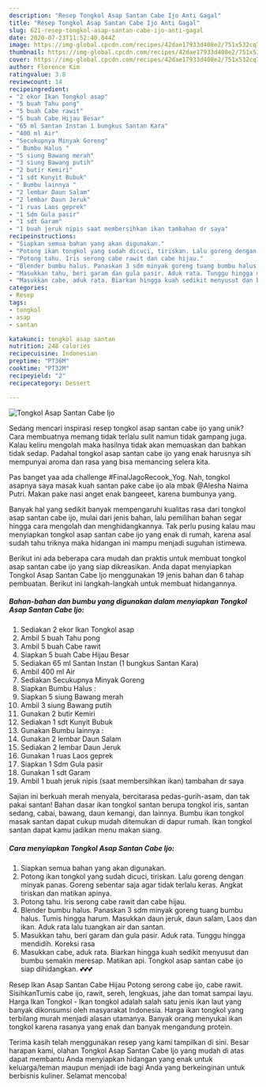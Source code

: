 ```yaml
---
description: "Resep Tongkol Asap Santan Cabe Ijo Anti Gagal"
title: "Resep Tongkol Asap Santan Cabe Ijo Anti Gagal"
slug: 621-resep-tongkol-asap-santan-cabe-ijo-anti-gagal
date: 2020-07-23T11:52:40.844Z
image: https://img-global.cpcdn.com/recipes/42dae17933d408e2/751x532cq70/tongkol-asap-santan-cabe-ijo-foto-resep-utama.jpg
thumbnail: https://img-global.cpcdn.com/recipes/42dae17933d408e2/751x532cq70/tongkol-asap-santan-cabe-ijo-foto-resep-utama.jpg
cover: https://img-global.cpcdn.com/recipes/42dae17933d408e2/751x532cq70/tongkol-asap-santan-cabe-ijo-foto-resep-utama.jpg
author: Florence Kim
ratingvalue: 3.8
reviewcount: 14
recipeingredient:
- "2 ekor Ikan Tongkol asap"
- "5 buah Tahu pong"
- "5 buah Cabe rawit"
- "5 buah Cabe Hijau Besar"
- "65 ml Santan Instan 1 bungkus Santan Kara"
- "400 ml Air"
- "Secukupnya Minyak Goreng"
- " Bumbu Halus "
- "5 siung Bawang merah"
- "3 siung Bawang putih"
- "2 butir Kemiri"
- "1 sdt Kunyit Bubuk"
- " Bumbu lainnya "
- "2 lembar Daun Salam"
- "2 lembar Daun Jeruk"
- "1 ruas Laos geprek"
- "1 Sdm Gula pasir"
- "1 sdt Garam"
- "1 buah jeruk nipis saat membersihkan ikan tambahan dr saya"
recipeinstructions:
- "Siapkan semua bahan yang akan digunakan."
- "Potong ikan tongkol yang sudah dicuci, tiriskan. Lalu goreng dengan minyak panas. Goreng sebentar saja agar tidak terlalu keras. Angkat tiriskan dan matikan apinya."
- "Potong tahu. Iris serong cabe rawit dan cabe hijau."
- "Blender bumbu halus. Panaskan 3 sdm minyak goreng tuang bumbu halus. Tumis hingga harum. Masukkan daun jeruk, daun salam, Laos dan ikan. Aduk rata lalu tuangkan air dan santan."
- "Masukkan tahu, beri garam dan gula pasir. Aduk rata. Tunggu hingga mendidih. Koreksi rasa"
- "Masukkan cabe, aduk rata. Biarkan hingga kuah sedikit menyusut dan bumbu semakin meresap. Matikan api. Tongkol asap santan cabe ijo siap dihidangkan. 💕💕💕"
categories:
- Resep
tags:
- tongkol
- asap
- santan

katakunci: tongkol asap santan 
nutrition: 248 calories
recipecuisine: Indonesian
preptime: "PT36M"
cooktime: "PT32M"
recipeyield: "2"
recipecategory: Dessert

---
```



![Tongkol Asap Santan Cabe Ijo](https://img-global.cpcdn.com/recipes/42dae17933d408e2/751x532cq70/tongkol-asap-santan-cabe-ijo-foto-resep-utama.jpg)

Sedang mencari inspirasi resep tongkol asap santan cabe ijo yang unik? Cara membuatnya memang tidak terlalu sulit namun tidak gampang juga. Kalau keliru mengolah maka hasilnya tidak akan memuaskan dan bahkan tidak sedap. Padahal tongkol asap santan cabe ijo yang enak harusnya sih mempunyai aroma dan rasa yang bisa memancing selera kita.

Pas banget yaa ada challenge #FinalJagoRecook_Yog. Nah, tongkol asapnya saya masak kuah santan pake cabe ijo ala mbak @Alesha Naima Putri. Makan pake nasi anget enak bangeeet, karena bumbunya yang.

Banyak hal yang sedikit banyak mempengaruhi kualitas rasa dari tongkol asap santan cabe ijo, mulai dari jenis bahan, lalu pemilihan bahan segar hingga cara mengolah dan menghidangkannya. Tak perlu pusing kalau mau menyiapkan tongkol asap santan cabe ijo yang enak di rumah, karena asal sudah tahu triknya maka hidangan ini mampu menjadi suguhan istimewa.


Berikut ini ada beberapa cara mudah dan praktis untuk membuat tongkol asap santan cabe ijo yang siap dikreasikan. Anda dapat menyiapkan Tongkol Asap Santan Cabe Ijo menggunakan 19 jenis bahan dan 6 tahap pembuatan. Berikut ini langkah-langkah untuk membuat hidangannya.

<!--inarticleads1-->

##### Bahan-bahan dan bumbu yang digunakan dalam menyiapkan Tongkol Asap Santan Cabe Ijo:

1. Sediakan 2 ekor Ikan Tongkol asap
1. Ambil 5 buah Tahu pong
1. Ambil 5 buah Cabe rawit
1. Siapkan 5 buah Cabe Hijau Besar
1. Sediakan 65 ml Santan Instan (1 bungkus Santan Kara)
1. Ambil 400 ml Air
1. Sediakan Secukupnya Minyak Goreng
1. Siapkan  Bumbu Halus :
1. Siapkan 5 siung Bawang merah
1. Ambil 3 siung Bawang putih
1. Gunakan 2 butir Kemiri
1. Sediakan 1 sdt Kunyit Bubuk
1. Gunakan  Bumbu lainnya :
1. Gunakan 2 lembar Daun Salam
1. Sediakan 2 lembar Daun Jeruk
1. Gunakan 1 ruas Laos geprek
1. Siapkan 1 Sdm Gula pasir
1. Gunakan 1 sdt Garam
1. Ambil 1 buah jeruk nipis (saat membersihkan ikan) tambahan dr saya


Sajian ini berkuah merah menyala, bercitarasa pedas-gurih-asam, dan tak pakai santan! Bahan dasar ikan tongkol santan berupa tongkol iris, santan sedang, cabai, bawang, daun kemangi, dan lainnya. Bumbu ikan tongkol masak santan dapat cukup mudah ditemukan di dapur rumah. Ikan tongkol santan dapat kamu jadikan menu makan siang. 

<!--inarticleads2-->

##### Cara menyiapkan Tongkol Asap Santan Cabe Ijo:

1. Siapkan semua bahan yang akan digunakan.
1. Potong ikan tongkol yang sudah dicuci, tiriskan. Lalu goreng dengan minyak panas. Goreng sebentar saja agar tidak terlalu keras. Angkat tiriskan dan matikan apinya.
1. Potong tahu. Iris serong cabe rawit dan cabe hijau.
1. Blender bumbu halus. Panaskan 3 sdm minyak goreng tuang bumbu halus. Tumis hingga harum. Masukkan daun jeruk, daun salam, Laos dan ikan. Aduk rata lalu tuangkan air dan santan.
1. Masukkan tahu, beri garam dan gula pasir. Aduk rata. Tunggu hingga mendidih. Koreksi rasa
1. Masukkan cabe, aduk rata. Biarkan hingga kuah sedikit menyusut dan bumbu semakin meresap. Matikan api. Tongkol asap santan cabe ijo siap dihidangkan. 💕💕💕


Resep Ikan Asap Santan Cabe Hijau Potong serong cabe ijo, cabe rawit. SisihkanTumis cabe ijo, rawit, sereh, lengkuas, jahe dan tomat sampai layu. Harga Ikan Tongkol - Ikan tongkol adalah salah satu jenis ikan laut yang banyak dikonsumsi oleh masyarakat Indonesia. Harga ikan tongkol yang terbilang murah menjadi alasan utamanya. Banyak orang menyukai ikan tongkol karena rasanya yang enak dan banyak mengandung protein. 

Terima kasih telah menggunakan resep yang kami tampilkan di sini. Besar harapan kami, olahan Tongkol Asap Santan Cabe Ijo yang mudah di atas dapat membantu Anda menyiapkan hidangan yang enak untuk keluarga/teman maupun menjadi ide bagi Anda yang berkeinginan untuk berbisnis kuliner. Selamat mencoba!

